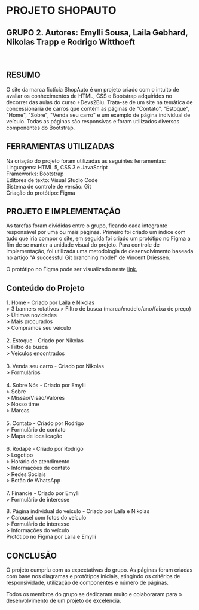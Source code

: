 <h1>PROJETO SHOPAUTO</h1>
<h2>GRUPO 2. Autores: Emylli Sousa, Laila Gebhard, Nikolas Trapp e Rodrigo Witthoeft</h2>
<br>
<h2>RESUMO</h2>
<p>O site da marca fictícia ShopAuto é um projeto criado com o intuito de avaliar os conhecimentos de HTML, CSS e Bootstrap adquiridos no decorrer das aulas do curso +Devs2Blu. Trata-se de um site na temática de concessionária de carros que contém as páginas de "Contato", "Estoque", "Home", "Sobre", "Venda seu carro" e um exemplo de página individual de veículo. Todas as páginas são responsivas e foram utilizados diversos componentes do Bootstrap.</p>
<h2>FERRAMENTAS UTILIZADAS</h2>
<p>Na criação do projeto foram utilizadas as seguintes ferramentas:<br>Linguagens: HTML 5, CSS 3 e JavaScript<br>Frameworks: Bootstrap<br>Editores de texto: Visual Studio Code<br>Sistema de controle de versão: Git<br>Criação do protótipo: Figma</p>
<h2>PROJETO E IMPLEMENTAÇÃO</h2>
<p>As tarefas foram divididas entre o grupo, ficando cada integrante responsável por uma ou mais páginas. Primeiro foi criado um índice com tudo que iria compor o site, em seguida foi criado um protótipo no Figma a fim de se manter a unidade visual do projeto. Para controle de implementação, foi utilizada uma metodologia de desenvolvimento baseada no artigo "A successful Git branching model" de Vincent Driessen.</p>
<p>O protótipo no Figma pode ser visualizado neste <a href="https://www.figma.com/file/uRtSUsJGXJoroufJShlvTJ/ShopAuto?node-id=0%3A1">link.</a></p>
<h2>Conteúdo do Projeto</h2>
<p>1. Home - Criado por Laila e Nikolas<br>
&gt; 3 banners rotativos
&gt; Filtro de busca (marca/modelo/ano/faixa de preço)<br>
&gt; Últimas novidades<br>
&gt; Mais procurados<br>
&gt; Compramos seu veículo<br>
<br>
2. Estoque - Criado por Nikolas<br>
&gt; Filtro de busca<br>
&gt; Veículos encontrados<br>
<br>
3. Venda seu carro - Criado por Nikolas<br>
&gt; Formulários<br>
<br>
4. Sobre Nós - Criado por Emylli<br>
&gt; Sobre<br>
&gt; Missão/Visão/Valores<br>
&gt; Nosso time<br>
&gt; Marcas<br>
<br>
5. Contato - Criado por Rodrigo<br>
&gt; Formulário de contato<br>
&gt; Mapa de localicação<br>
<br>
6. Rodapé - Criado por Rodrigo<br>
&gt; Logotipo<br>
&gt; Horário de atendimento<br>
&gt; Informações de contato<br>
&gt; Redes Sociais<br>
&gt; Botão de WhatsApp<br>
<br>
7. Financie - Criado por Emylli<br>
&gt; Formulário de interesse</p>
8. Página individual do veículo - Criado por Laila e Nikolas<br>
&gt; Carousel com fotos do veículo<br>
&gt; Formulário de interesse<br>
&gt; Informações do veículo<br>
Protótipo no Figma por Laila e Emylli<br>
<h2>CONCLUSÃO</h2>
<p>O projeto cumpriu com as expectativas do grupo. As páginas foram criadas com base nos diagramas e protótipos iniciais, atingindo os critérios de responsividade, utilização de componentes e número de páginas.</p>
<p>Todos os membros do grupo se dedicaram muito e colaboraram para o desenvolvimento de um projeto de excelência.</p>
